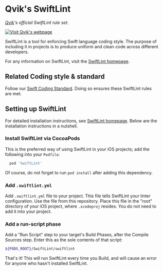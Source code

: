 # Qvik's SwiftLint

*[Qvik](http://qvik.fi/en/)'s official SwiftLint rule set.*

[![Visit Qvik's webpage](http://qvik.fi/wp-content/uploads/2015/02/qvik_logo_black_210x120.png)](http://qvik.fi/en/)

SwiftLint is a tool for enforcing Swift language coding style. The purpose of including it in projects is to produce uniform and clean code across different developers.

For any information on SwiftLint, visit the [SwiftLint homepage](https://github.com/realm/SwiftLint).

## Related Coding style & standard

Follow our [Swift Coding Standard](https://github.com/qvik/swift). Doing so ensures these SwiftLint rules are met.

## Setting up SwiftLint

For detailed installation instructions, see [SwiftLint homepage](https://github.com/realm/SwiftLint). Below are the installation instructions in a nutshell.

### Install SwiftLint via CocoaPods

This is the preferred way of using SwiftLint in your iOS projects; add the following into your `Podfile`:

```sh
  pod 'SwiftLint'
```

Of course, do not forget to run `pod install` after adding this dependency.

### Add `.swiftlint.yml`

Add `.swiftlint.yml` file to your project. This file tells SwiftLint your linter configuration. Use the file from this repository. Place this file in the "root" directory of your iOS project, where `.xcodeproj` resides. You do not need to add it into your project.

### Add a run-script phase

Add a "Run Script" step to your target's Build Phases, after the Compile Sources step. Enter this as the sole contents of that script:
```sh
${PODS_ROOT}/SwiftLint/swiftlint
```

That's it! This will run SwiftLint every time you Build, and will cause an error for anyone who hasn't installed SwiftLint. 

